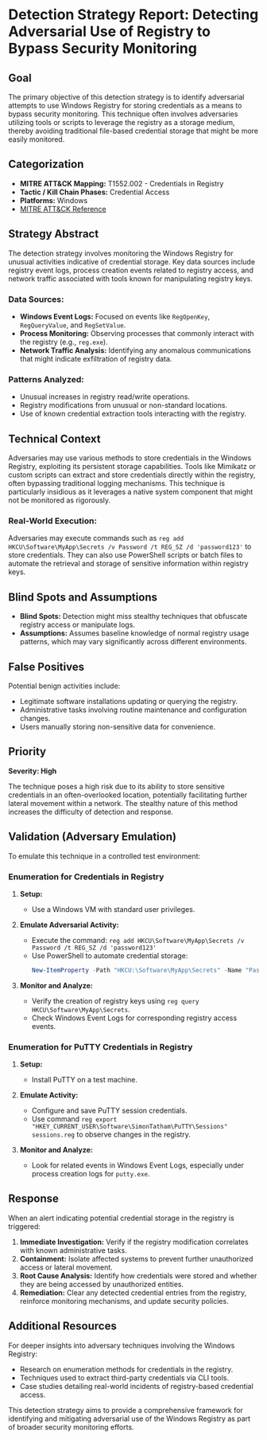 # Detection Strategy Report: Detecting Adversarial Use of Registry to Bypass Security Monitoring

## Goal
The primary objective of this detection strategy is to identify adversarial attempts to use Windows Registry for storing credentials as a means to bypass security monitoring. This technique often involves adversaries utilizing tools or scripts to leverage the registry as a storage medium, thereby avoiding traditional file-based credential storage that might be more easily monitored.

## Categorization
- **MITRE ATT&CK Mapping:** T1552.002 - Credentials in Registry
- **Tactic / Kill Chain Phases:** Credential Access
- **Platforms:** Windows
- [MITRE ATT&CK Reference](https://attack.mitre.org/techniques/T1552/002)

## Strategy Abstract
The detection strategy involves monitoring the Windows Registry for unusual activities indicative of credential storage. Key data sources include registry event logs, process creation events related to registry access, and network traffic associated with tools known for manipulating registry keys.

### Data Sources:
- **Windows Event Logs:** Focused on events like `RegOpenKey`, `RegQueryValue`, and `RegSetValue`.
- **Process Monitoring:** Observing processes that commonly interact with the registry (e.g., `reg.exe`).
- **Network Traffic Analysis:** Identifying any anomalous communications that might indicate exfiltration of registry data.

### Patterns Analyzed:
- Unusual increases in registry read/write operations.
- Registry modifications from unusual or non-standard locations.
- Use of known credential extraction tools interacting with the registry.

## Technical Context
Adversaries may use various methods to store credentials in the Windows Registry, exploiting its persistent storage capabilities. Tools like Mimikatz or custom scripts can extract and store credentials directly within the registry, often bypassing traditional logging mechanisms. This technique is particularly insidious as it leverages a native system component that might not be monitored as rigorously.

### Real-World Execution:
Adversaries may execute commands such as `reg add HKCU\Software\MyApp\Secrets /v Password /t REG_SZ /d 'password123'` to store credentials. They can also use PowerShell scripts or batch files to automate the retrieval and storage of sensitive information within registry keys.

## Blind Spots and Assumptions
- **Blind Spots:** Detection might miss stealthy techniques that obfuscate registry access or manipulate logs.
- **Assumptions:** Assumes baseline knowledge of normal registry usage patterns, which may vary significantly across different environments.

## False Positives
Potential benign activities include:
- Legitimate software installations updating or querying the registry.
- Administrative tasks involving routine maintenance and configuration changes.
- Users manually storing non-sensitive data for convenience.

## Priority
**Severity: High**

The technique poses a high risk due to its ability to store sensitive credentials in an often-overlooked location, potentially facilitating further lateral movement within a network. The stealthy nature of this method increases the difficulty of detection and response.

## Validation (Adversary Emulation)
To emulate this technique in a controlled test environment:

### Enumeration for Credentials in Registry
1. **Setup:**
   - Use a Windows VM with standard user privileges.
   
2. **Emulate Adversarial Activity:**
   - Execute the command: `reg add HKCU\Software\MyApp\Secrets /v Password /t REG_SZ /d 'password123'`
   - Use PowerShell to automate credential storage: 
     ```powershell
     New-ItemProperty -Path "HKCU:\Software\MyApp\Secrets" -Name "Password" -Value "password123" -PropertyType String
     ```

3. **Monitor and Analyze:**
   - Verify the creation of registry keys using `reg query HKCU\Software\MyApp\Secrets`.
   - Check Windows Event Logs for corresponding registry access events.

### Enumeration for PuTTY Credentials in Registry
1. **Setup:**
   - Install PuTTY on a test machine.
   
2. **Emulate Activity:**
   - Configure and save PuTTY session credentials.
   - Use command `reg export "HKEY_CURRENT_USER\Software\SimonTatham\PuTTY\Sessions" sessions.reg` to observe changes in the registry.

3. **Monitor and Analyze:**
   - Look for related events in Windows Event Logs, especially under process creation logs for `putty.exe`.

## Response
When an alert indicating potential credential storage in the registry is triggered:
1. **Immediate Investigation:** Verify if the registry modification correlates with known administrative tasks.
2. **Containment:** Isolate affected systems to prevent further unauthorized access or lateral movement.
3. **Root Cause Analysis:** Identify how credentials were stored and whether they are being accessed by unauthorized entities.
4. **Remediation:** Clear any detected credential entries from the registry, reinforce monitoring mechanisms, and update security policies.

## Additional Resources
For deeper insights into adversary techniques involving the Windows Registry:
- Research on enumeration methods for credentials in the registry.
- Techniques used to extract third-party credentials via CLI tools.
- Case studies detailing real-world incidents of registry-based credential access.

This detection strategy aims to provide a comprehensive framework for identifying and mitigating adversarial use of the Windows Registry as part of broader security monitoring efforts.